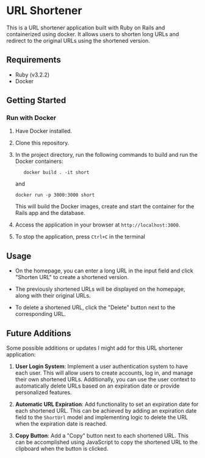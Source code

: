 
# URL Shortener

This is a URL shortener application built with Ruby on Rails and containerized using docker. It allows users to shorten long URLs and redirect to the original URLs using the shortened version.

## Requirements

- Ruby (v3.2.2)
- Docker

## Getting Started

### Run with Docker

1. Have Docker installed. 

2. Clone this repository.

3. In the project directory, run the following commands to build and run the Docker containers:

   ```shell
      docker build . -it short
   ```
    and

    ```shell
   docker run -p 3000:3000 short
   ```

   This will build the Docker images, create and start the container for the Rails app and the database.

4. Access the application in your browser at `http://localhost:3000`.

5. To stop the application, press `Ctrl+C` in the terminal
   
## Usage

- On the homepage, you can enter a long URL in the input field and click "Shorten URL" to create a shortened version.

- The previously shortened URLs will be displayed on the homepage, along with their original URLs.

- To delete a shortened URL, click the "Delete" button next to the corresponding URL.

## Future Additions

Some possible additions or updates I might add for this URL shortener application:

1. **User Login System**: Implement a user authentication system to have each user. This will allow users to create accounts, log in, and manage their own shortened URLs. Additionally, you can use the user context to automatically delete URLs based on an expiration date or provide personalized features.

2. **Automatic URL Expiration**: Add functionality to set an expiration date for each shortened URL. This can be achieved by adding an expiration date field to the `ShortUrl` model and implementing logic to delete the URL when the expiration date is reached. 

3. **Copy Button**: Add a "Copy" button next to each shortened URL. This can be accomplished using JavaScript to copy the shortened URL to the clipboard when the button is clicked. 
